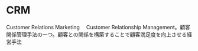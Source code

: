 # CRM
 Customer Relations Marketing
　Customer Relationship Management。顧客関係管理手法の一つ。顧客との関係を構築することで顧客満足度を向上させる経営手法
